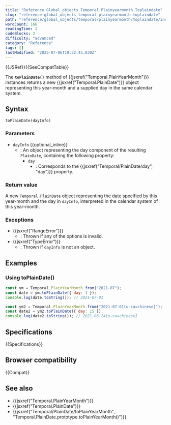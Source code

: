 ```yaml
---
title: "Reference Global_objects Temporal Plainyearmonth Toplaindate"
slug: "reference-global_objects-temporal-plainyearmonth-toplaindate"
path: "reference/global_objects/temporal/plainyearmonth/toplaindate/index.md"
wordCount: 166
readingTime: 1
codeBlocks: 2
difficulty: "advanced"
category: "Reference"
tags: []
lastModified: "2025-07-06T19:32:45.830Z"
---
```



{{JSRef}}{{SeeCompatTable}}

The **`toPlainDate()`** method of {{jsxref("Temporal.PlainYearMonth")}} instances returns a new {{jsxref("Temporal.PlainDate")}} object representing this year-month and a supplied day in the same calendar system.

## Syntax

```js-nolint
toPlainDate(dayInfo)
```

### Parameters

- `dayInfo` {{optional_inline}}
  - : An object representing the day component of the resulting `PlainDate`, containing the following property:
    - `day`
      - : Corresponds to the {{jsxref("Temporal/PlainDate/day", "day")}} property.

### Return value

A new `Temporal.PlainDate` object representing the date specified by this year-month and the day in `dayInfo`, interpreted in the calendar system of this year-month.

### Exceptions

- {{jsxref("RangeError")}}
  - : Thrown if any of the options is invalid.
- {{jsxref("TypeError")}}
  - : Thrown if `dayInfo` is not an object.

## Examples

### Using toPlainDate()

```js
const ym = Temporal.PlainYearMonth.from("2021-07");
const date = ym.toPlainDate({ day: 1 });
console.log(date.toString()); // 2021-07-01

const ym2 = Temporal.PlainYearMonth.from("2021-07-01[u-ca=chinese]");
const date2 = ym2.toPlainDate({ day: 15 });
console.log(date2.toString()); // 2021-06-24[u-ca=chinese]
```

## Specifications

{{Specifications}}

## Browser compatibility

{{Compat}}

## See also

- {{jsxref("Temporal.PlainYearMonth")}}
- {{jsxref("Temporal.PlainDate")}}
- {{jsxref("Temporal/PlainDate/toPlainYearMonth", "Temporal.PlainDate.prototype.toPlainYearMonth()")}}
